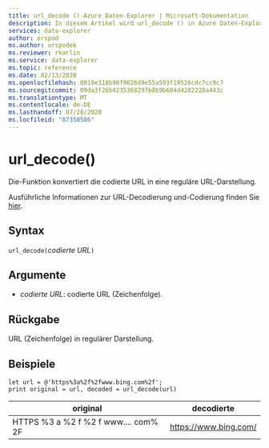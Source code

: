```yaml
---
title: url_decode ()-Azure Daten-Explorer | Microsoft-Dokumentation
description: In diesem Artikel wird url_decode () in Azure Daten-Explorer beschrieben.
services: data-explorer
author: orspod
ms.author: orspodek
ms.reviewer: rkarlin
ms.service: data-explorer
ms.topic: reference
ms.date: 02/13/2020
ms.openlocfilehash: 0019e318b90f9626d9e55a593f19526cdc7cc9c7
ms.sourcegitcommit: 09da3f26b4235368297b8b9b604d4282228a443c
ms.translationtype: MT
ms.contentlocale: de-DE
ms.lasthandoff: 07/28/2020
ms.locfileid: "87350586"
---
```

# <a name="url_decode"></a>url_decode()

Die-Funktion konvertiert die codierte URL in eine reguläre URL-Darstellung. 

Ausführliche Informationen zur URL-Decodierung und-Codierung finden Sie [hier](https://en.wikipedia.org/wiki/Percent-encoding).

## <a name="syntax"></a>Syntax

`url_decode(`*codierte URL*`)`

## <a name="arguments"></a>Argumente

* *codierte URL*: codierte URL (Zeichenfolge).  

## <a name="returns"></a>Rückgabe

URL (Zeichenfolge) in regulärer Darstellung.

## <a name="examples"></a>Beispiele

```kusto
let url = @'https%3a%2f%2fwww.bing.com%2f';
print original = url, decoded = url_decode(url)
```

|original|decodierte|
|---|---|
|HTTPS %3 a %2 f %2 f www.... com% 2F|https://www.bing.com/|



 